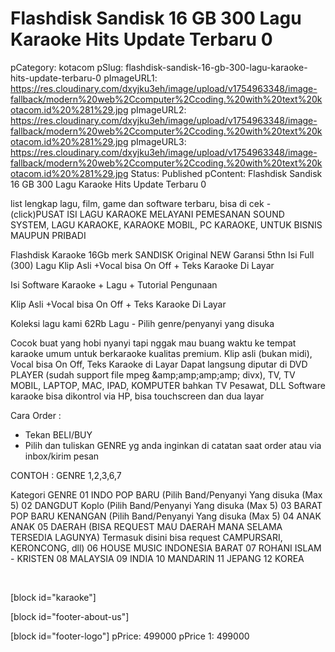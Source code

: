 # Flashdisk Sandisk 16 GB 300 Lagu Karaoke Hits Update Terbaru 0

pCategory: kotacom
pSlug: flashdisk-sandisk-16-gb-300-lagu-karaoke-hits-update-terbaru-0
pImageURL1: https://res.cloudinary.com/dxyjku3eh/image/upload/v1754963348/image-fallback/modern%20web%2Ccomputer%2Ccoding.%20with%20text%20kotacom.id%20%281%29.jpg
pImageURL2: https://res.cloudinary.com/dxyjku3eh/image/upload/v1754963348/image-fallback/modern%20web%2Ccomputer%2Ccoding.%20with%20text%20kotacom.id%20%281%29.jpg
pImageURL3: https://res.cloudinary.com/dxyjku3eh/image/upload/v1754963348/image-fallback/modern%20web%2Ccomputer%2Ccoding.%20with%20text%20kotacom.id%20%281%29.jpg
Status: Published
pContent: Flashdisk Sandisk 16 GB 300 Lagu Karaoke Hits Update Terbaru 0

list lengkap lagu, film, game dan software terbaru, bisa di cek -   (click)PUSAT ISI LAGU KARAOKE
MELAYANI PEMESANAN SOUND SYSTEM, LAGU KARAOKE, KARAOKE MOBIL, PC KARAOKE, UNTUK BISNIS MAUPUN PRIBADI

Flashdisk Karaoke 16Gb merk SANDISK Original NEW
Garansi 5thn Isi Full (300) Lagu 
Klip Asli +Vocal bisa On Off + Teks Karaoke Di Layar

Isi Software Karaoke + Lagu + Tutorial Pengunaan

Klip Asli +Vocal bisa On Off + Teks Karaoke Di Layar

Koleksi lagu kami 62Rb Lagu - Pilih genre/penyanyi yang disuka 

Cocok buat yang hobi nyanyi tapi nggak mau buang waktu ke tempat karaoke umum untuk berkaraoke kualitas premium.
Klip asli (bukan midi), Vocal bisa On Off, Teks Karaoke di Layar
Dapat langsung diputar di DVD PLAYER (sudah support file mpeg &amp;amp;amp;amp;amp; divx), TV, TV MOBIL, LAPTOP, MAC, IPAD, KOMPUTER bahkan TV Pesawat, DLL
Software karaoke bisa dikontrol via HP, bisa touchscreen dan dua layar

Cara Order : 
- Tekan BELI/BUY
- Pilih dan tuliskan GENRE yg anda inginkan di catatan saat order atau via inbox/kirim pesan

CONTOH : GENRE 1,2,3,6,7 

Kategori GENRE
01 INDO POP BARU (Pilih Band/Penyanyi Yang disuka (Max 5)
02 DANGDUT Koplo (Pilih Band/Penyanyi Yang disuka (Max 5)
03 BARAT POP BARU KENANGAN (Pilih Band/Penyanyi Yang disuka (Max 5)
04 ANAK ANAK
05 DAERAH (BISA REQUEST MAU DAERAH MANA SELAMA TERSEDIA LAGUNYA)
Termasuk disini bisa request CAMPURSARI, KERONCONG, dll)
06 HOUSE MUSIC INDONESIA BARAT
07 ROHANI ISLAM - KRISTEN
08 MALAYSIA
09 INDIA
10 MANDARIN
11 JEPANG
12 KOREA

&nbsp;

[block id="karaoke"]

[block id="footer-about-us"]

[block id="footer-logo"]
pPrice: 499000
pPrice 1: 499000